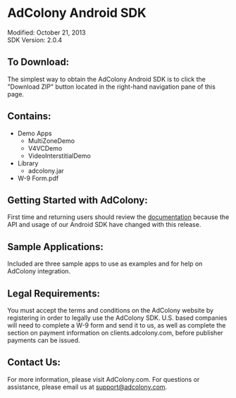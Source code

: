 AdColony Android SDK
==================================
Modified: October 21, 2013  
SDK Version: 2.0.4  


To Download:
----------------------------------
The simplest way to obtain the AdColony Android SDK is to click the "Download ZIP" button located in the right-hand navigation pane of this page.



Contains:
----------------------------------
* Demo Apps
  * MultiZoneDemo
  * V4VCDemo
  * VideoInterstitialDemo
* Library
  * adcolony.jar
* W-9 Form.pdf


Getting Started with AdColony:
----------------------------------
First time and returning users should review the [documentation](https://github.com/AdColony/AdColony-Android-SDK/wiki) because the API and usage of our Android SDK have changed with this release.


Sample Applications:
----------------------------------
Included are three sample apps to use as examples and for help on AdColony integration.


Legal Requirements:
----------------------------------
You must accept the terms and conditions on the AdColony website by registering in order to legally use the AdColony SDK. U.S. based companies will need to complete a W-9 form and send it to us, as well as complete the section on payment information on clients.adcolony.com, before publisher payments can be issued.


Contact Us:
----------------------------------
For more information, please visit AdColony.com. For questions or assistance, please email us at support@adcolony.com.

